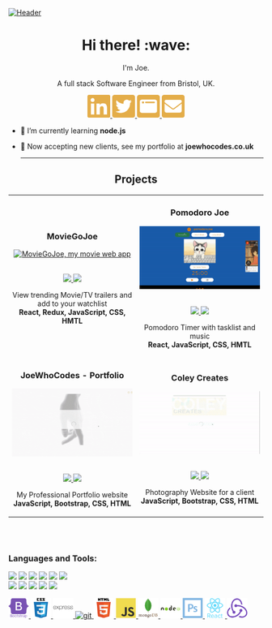[![Header](https://github.com/joewhocodes/joewhocodes/blob/main/header-image.png?raw=true)](https://joewhocodes.co.uk/)

<h1 align='center'> Hi there! :wave:</h1>

<p align='center'>
I'm Joe.
    
</p>
<p align='center'>A full stack Software Engineer from Bristol, UK.</p>
<p align='center'>
</p>


<div align="center" >  
	<a href="https://www.linkedin.com/in/joewhocodes" target="_blank">
		<img src="https://github.com/joewhocodes/readme-assets/blob/main/profile_images/linkedin.png" alt="linkedin icon" height="45px" />
	</a>
	<a href="https://twitter.com/joewhocodes" target="_blank">
		<img src="https://github.com/joewhocodes/readme-assets/blob/main/profile_images/twitter.png" alt="twitter icon" height="45px" />
	</a>
	<a href="https://joewhocodes.co.uk/" target="_blank">
		<img src="https://github.com/joewhocodes/readme-assets/blob/main/profile_images/website.png" alt="email icon" height="45px" />
	</a>
	<a href="mailto:joewhocodes@gmail.com" target="_blank">
		<img src="https://github.com/joewhocodes/readme-assets/blob/main/profile_images/email.png" alt="website icon" height="45px" />
	</a>
</div>

- 🌱 I’m currently learning **node.js**

- 🤝 Now accepting new clients, see my portfolio at **joewhocodes.co.uk**

  ---

<h2 align="center" color="white">Projects</h2>
<div align="center">
	<table>
		<tr>
			<td width="50%">
				<h3 align="center" color="white">MovieGoJoe</h2>
				<div align="center" >  
					<a href="https://moviegojoe.netlify.app" target="_blank">
						<img src="https://github.com/joewhocodes/readme-assets/blob/main/project_images/moviegojoe.gif" alt="MovieGoJoe, my movie web app"  />
					</a>
					<br>
					<br>
					<p>
						<a href="https://github.com/joewhocodes/movie-app-joe" target="_blank">
							<img src="https://img.shields.io/badge/Repo-important?style=for-the-badge&logo=github"/>
						</a>  
						<a href="https://moviegojoe.netlify.app/" target="_blank">
							<img src="https://img.shields.io/badge/-website-green?style=for-the-badge&color=0CA4BD"/>
						</a>	
					</p>
					<p>View trending Movie/TV trailers and add to your watchlist
                    <br><strong>React, Redux, JavaScript, CSS, HMTL</strong></p>
				</div>
			</td>
			<td width="50%">
				<h3 align="center" color="white">Pomodoro Joe</h2>
				<div align="center" >  
					<a href="https://pomodoro-joe.netlify.app/" target="_blank">
						<img src="https://github.com/joewhocodes/readme-assets/blob/main/project_images/pomodoro-joe.gif" alt="Pomodoro Joe, my pomodoro timer web app" />
					</a>
					<br>
					<br>
					<p>
						<a href="https://github.com/joewhocodes/pomodoro-joe" target="_blank">
							<img src="https://img.shields.io/badge/Repo-important?style=for-the-badge&logo=github"/>
						</a>  
						<a href="https://pomodoro-joe.netlify.app/" target="_blank">
							<img src="https://img.shields.io/badge/-website-green?style=for-the-badge&color=0CA4BD"/>
						</a>	
					</p>
					<p>Pomodoro Timer with tasklist and music
                    <br><strong>React, JavaScript, CSS, HMTL</strong></p>
				</div>         
	<tr>
		<td width="50%">
			<h3 align="center" color="white">JoeWhoCodes - Portfolio</h2>
				<div align="center" >  
					<a href='https://joewhocodes.co.uk/' target="_blank">
						<img src="https://github.com/joewhocodes/readme-assets/blob/main/project_images/joewhocodes_portfolio.gif" alt="My professional portfolio site" />
					</a>
					<br>
					<br>
					<p>
						<a href="https://github.com/joewhocodes/joewhocodes-website" target="_blank">
							<img src="https://img.shields.io/badge/Repo-important?style=for-the-badge&logo=github"/>
						</a>  
						<a href="https://joewhocodes.co.uk/" target="_blank">
							<img src="https://img.shields.io/badge/-website-green?style=for-the-badge&color=0CA4BD"/>
						</a>	
					</p>
					<p>My Professional Portfolio website<br>
                    <strong>JavaScript, Bootstrap, CSS, HTML</strong></p>
				</div>
		<td width="50%">
			<h3 align="center" color="white">Coley Creates</h2>
			<div align="center" >  
				<a href='https://coleycreates.netlify.app/'>
					<img src="https://github.com/joewhocodes/readme-assets/blob/main/project_images/coley-creates.gif" alt="Coley Creates Photography Website" />
				</a>
				<br>
				<br>
				<p>
					<a href="https://github.com/joewhocodes/coley-creates" target="_blank">
						<img src="https://img.shields.io/badge/Repo-important?style=for-the-badge&logo=github"/>
					</a>  
					<a href="https://coleycreates.netlify.app/" target="_blank">
						<img src="https://img.shields.io/badge/-website-green?style=for-the-badge&color=0CA4BD"/>
					</a>	
				</p>
				<p>Photography Website for a client<br>
                <strong>JavaScript, Bootstrap, CSS, HTML</strong></p>
			</div>	
		</td>
	</table>
</div>
<br />
<br />
	
	


	
<h3 align="left">Languages and Tools:</h3>
<div color="blue">
	<img src="https://cdn.jsdelivr.net/gh/devicons/devicon/icons/bootstrap/bootstrap-original.svg" />
	<img src="https://cdn.jsdelivr.net/gh/devicons/devicon/icons/css3/css3-original.svg" />
	<img src="https://cdn.jsdelivr.net/gh/devicons/devicon/icons/html5/html5-original.svg" />
	<img src="https://cdn.jsdelivr.net/gh/devicons/devicon/icons/javascript/javascript-original.svg" />
	<img src="https://cdn.jsdelivr.net/gh/devicons/devicon/icons/react/react-original.svg" />
	<img src="https://cdn.jsdelivr.net/gh/devicons/devicon/icons/redux/redux-original.svg" />
	<br>
	<img src="https://cdn.jsdelivr.net/gh/devicons/devicon/icons/mongodb/mongodb-original.svg" />
	<img src="https://cdn.jsdelivr.net/gh/devicons/devicon/icons/express/express-original.svg" />
	<img src="https://cdn.jsdelivr.net/gh/devicons/devicon/icons/nodejs/nodejs-original.svg" />
	<img src="https://cdn.jsdelivr.net/gh/devicons/devicon/icons/photoshop/photoshop-plain.svg" />
	<img src="https://cdn.jsdelivr.net/gh/devicons/devicon/icons/git/git-original.svg" />
</div>          



          
<p align="left"> <a href="https://getbootstrap.com" target="_blank" rel="noreferrer"> <img src="https://raw.githubusercontent.com/devicons/devicon/master/icons/bootstrap/bootstrap-plain-wordmark.svg" alt="bootstrap" width="40" height="40"/> </a> <a href="https://www.w3schools.com/css/" target="_blank" rel="noreferrer"> <img src="https://raw.githubusercontent.com/devicons/devicon/master/icons/css3/css3-original-wordmark.svg" alt="css3" width="40" height="40"/> </a> <a href="https://expressjs.com" target="_blank" rel="noreferrer"> <img src="https://raw.githubusercontent.com/devicons/devicon/master/icons/express/express-original-wordmark.svg" alt="express" width="40" height="40"/> </a> <a href="https://git-scm.com/" target="_blank" rel="noreferrer"> <img src="https://www.vectorlogo.zone/logos/git-scm/git-scm-icon.svg" alt="git" width="40" height="40"/> </a> <a href="https://www.w3.org/html/" target="_blank" rel="noreferrer"> <img src="https://raw.githubusercontent.com/devicons/devicon/master/icons/html5/html5-original-wordmark.svg" alt="html5" width="40" height="40"/> </a> <a href="https://developer.mozilla.org/en-US/docs/Web/JavaScript" target="_blank" rel="noreferrer"> <img src="https://raw.githubusercontent.com/devicons/devicon/master/icons/javascript/javascript-original.svg" alt="javascript" width="40" height="40"/> </a> <a href="https://www.mongodb.com/" target="_blank" rel="noreferrer"> <img src="https://raw.githubusercontent.com/devicons/devicon/master/icons/mongodb/mongodb-original-wordmark.svg" alt="mongodb" width="40" height="40"/> </a> <a href="https://nodejs.org" target="_blank" rel="noreferrer"> <img src="https://raw.githubusercontent.com/devicons/devicon/master/icons/nodejs/nodejs-original-wordmark.svg" alt="nodejs" width="40" height="40"/> </a> <a href="https://www.photoshop.com/en" target="_blank" rel="noreferrer"> <img src="https://raw.githubusercontent.com/devicons/devicon/master/icons/photoshop/photoshop-line.svg" alt="photoshop" width="40" height="40"/> </a> <a href="https://reactjs.org/" target="_blank" rel="noreferrer"> <img src="https://raw.githubusercontent.com/devicons/devicon/master/icons/react/react-original-wordmark.svg" alt="react" width="40" height="40"/> </a> <a href="https://redux.js.org" target="_blank" rel="noreferrer"> <img src="https://raw.githubusercontent.com/devicons/devicon/master/icons/redux/redux-original.svg" alt="redux" width="40" height="40"/> </a> </p>
